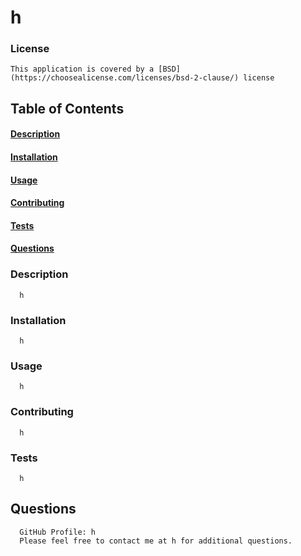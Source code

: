 
  # h
  ### License 
    
    This application is covered by a [BSD](https://choosealicense.com/licenses/bsd-2-clause/) license
  ## Table of Contents
  #### [Description](#description)
  #### [Installation](#installation)
  #### [Usage](#usage)
  #### [Contributing](#contributing)
  #### [Tests](#tests)
  #### [Questions](#questions)
  ### Description
      h
  ### Installation
      h
  ### Usage
      h
  ### Contributing
      h
  ### Tests
      h
  ## Questions
      GitHub Profile: h
      Please feel free to contact me at h for additional questions.
  